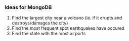 ### Ideas for MongoDB
1) Find the largest city near a volcano (ie. if it erupts and destroys/damages the city)
2) Find the most frequent spot earthquakes have occured 
3) Find the state with the most airports
